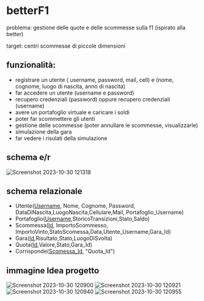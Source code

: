 # betterF1

problema: gestione delle quote e delle scommesse sulla f1 (ispirato alla better)

target: centri scommesse di piccole dimensioni

## funzionalità:
- registrare un utente ( username, password, mail, cell) e (nome, cognome, luogo di nascita, anno di nascita)
- far accedere un utente (username e password)
- recupero credenziali (password) oppure recupero credenziali (username) 
- avere un portafoglio virtuale e caricare i soldi
- poter far scommettere gli utenti
- gestione delle scommesse (poter annullare le scommesse, visualizzarle)
- simulazione della gara
- far vedere i risulati della simulazione

## schema e/r
![Screenshot 2023-10-30 121318](https://github.com/nicolabresciani/betterF1/assets/101709282/f5f7789b-c040-4716-be11-6becd4a92ea4)




## schema relazionale
 - Utente(<ins>Username</ins>, Nome, Cognome, Password, DataDiNascita,LuogoNascita,Cellulare,Mail, Portafoglio_Username)
 - Portafoglio(<ins>Username</ins>,StoricoTransizioni,Stato,Saldo)
 - Scommessa(<ins>Id</ins>, ImportoScommesso, ImportoVinto,StatoScomessa,Data,Utente_Username,Gara_Id)
 - Gara(<ins>Id</ins>,Risultato,Stato,LuogoDiSvolta)
 - Quota(<ins>Id</ins>,Valore,Stato,Gara_Id)
 - Corrisponde(<ins>Scomessa_Id</ins>, "Quota_Id")


## immagine Idea progetto

![Screenshot 2023-10-30 120900](https://github.com/nicolabresciani/betterF1/assets/101709282/cca38373-e7b8-4f6c-86ba-9b8300813c21)
![Screenshot 2023-10-30 120921](https://github.com/nicolabresciani/betterF1/assets/101709282/f58d0515-d352-4f97-ae74-03e3264ae6a1)
![Screenshot 2023-10-30 120940](https://github.com/nicolabresciani/betterF1/assets/101709282/e7c852b6-d424-4a84-a4da-c48dbccdb06e)
![Screenshot 2023-10-30 120955](https://github.com/nicolabresciani/betterF1/assets/101709282/5b039b06-2973-4812-b1b2-109cf659649d)
